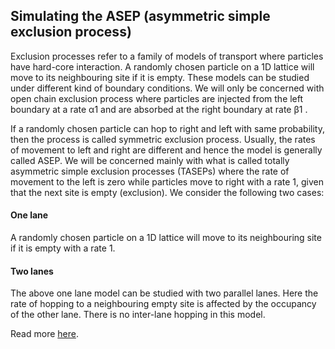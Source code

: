 ## Simulating the ASEP (asymmetric simple exclusion process)
Exclusion processes refer to a family of models of transport where particles have hard-core interaction. A randomly chosen particle on a 1D lattice will move to its neighbouring site if it is empty. These models can be studied under different kind of boundary conditions. We will only be concerned with open chain exclusion process where particles are injected from the left boundary at a rate  α1  and are absorbed at the right boundary at rate  β1 .

If a randomly chosen particle can hop to right and left with same probability, then the process is called symmetric exclusion process. Usually, the rates of movement to left and right are different and hence the model is generally called ASEP. We will be concerned mainly with what is called totally asymmetric simple exclusion processes (TASEPs) where the rate of movement to the left is zero while particles move to right with a rate 1, given that the next site is empty (exclusion). We consider the following two cases:

#### One lane
A randomly chosen particle on a 1D lattice will move to its neighbouring site if it is empty with a rate 1. 

#### Two lanes
The above one lane model can be studied with two parallel lanes. Here the rate of hopping to a neighbouring empty site is affected by the occupancy of the other lane. There is no inter-lane hopping in this model.


Read more [here](http://rajeshrinet.github.io/blog/2014/asep/).
